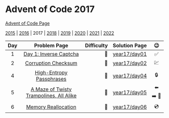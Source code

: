 # Advent of Code 2017

[Advent of Code Page](https://adventofcode.com/2017)

[2015](/year15) | [2016](/year16) | 2017 | [2018](/year18) | [2019](/year19) | [2020](/year20) | [2021](/year21) | [2022](/year22)

| Day |                         Problem Page                         | Difficulty |       Solution Page       |         :wink:          |
|:--:|:------------------------------------------------------------:| ---: |:-------------------------:|:-----------------------:|  
|  1  |         [Day 1: Inverse Captcha](https://adventofcode.com/2017/day/1)          | :star2: | [year17/day01](/year17/day01) |           :white_check_mark:           | 
|  2  |           [Corruption Checksum](https://adventofcode.com/2017/day/2)           | :star2: | [year17/day02](/year17/day02) |                :chart:                 | 
|  4  |           [High-Entropy Passphrases](https://adventofcode.com/2017/day/4)           | :star2: | [year17/day04](/year17/day04) |                :lock:                 | 
|  5  | [A Maze of Twisty Trampolines, All Alike](https://adventofcode.com/2017/day/5) | :star2: | [year17/day05](/year17/day05) | :arrow_left: :arrow_right: :stop_sign: | 
|  6  | [Memory Reallocation](https://adventofcode.com/2017/day/6) | :star2: | [year17/day06](/year17/day06) | :cd: | 

